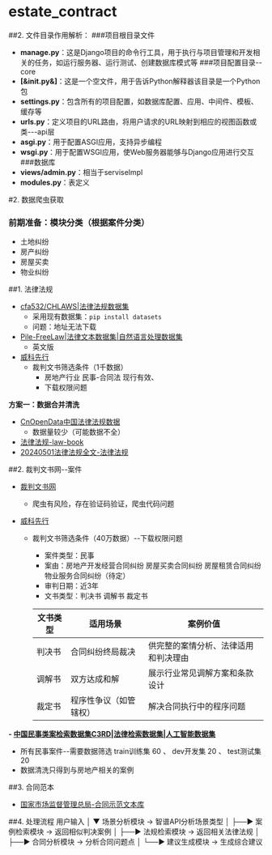 # estate_contract
##2. 文件目录作用解析：
###项目根目录文件
- **manage.py**：这是Django项目的命令行工具，用于执行与项目管理和开发相关的任务，如运行服务器、运行测试、创建数据库模式等
###项目配置目录--core
- **[&init.py&]**：这是一个空文件，用于告诉Python解释器该目录是一个Python包
- **settings.py**：包含所有的项目配置，如数据库配置、应用、中间件、模板、缓存等
- **urls.py**：定义项目的URL路由，将用户请求的URL映射到相应的视图函数或类---api层
- **asgi.py**：用于配置ASGI应用，支持异步编程
- **wsgi.py**：用于配置WSGI应用，使Web服务器能够与Django应用进行交互
###数据库
- **views/admin.py**：相当于serviseImpl
- **modules.py**：表定义


#2. 数据爬虫获取
### 前期准备：模块分类（根据案件分类）
- 土地纠纷
- 房产纠纷
- 房屋买卖
- 物业纠纷

##1. 法律法规
- [cfa532/CHLAWS|法律法规数据集](https://hf-mirror.com/datasets/cfa532/CHLAWS)
  - 采用现有数据集：`pip install datasets`
  - 问题：地址无法下载
- [Pile-FreeLaw|法律文本数据集|自然语言处理数据集](https://opendatalab.org.cn/OpenDataLab/Pile-FreeLaw)
  - 英文版
- [威科先行](https://law.wkinfo.com.cn/)
  - 裁判文书筛选条件（1千数据）
    - 房地产行业 民事-合同法 现行有效、
    - 下载权限问题


**方案一：数据合并清洗**
- [CnOpenData中国法律法规数据](https://www.cnopendata.com/data/law.html)
  - 数据量较少（可能数据不全）
- [法律法规-law-book](https://aistudio.baidu.com/datasetdetail/300709)
- [20240501法律法规全文-法律法规](https://aistudio.baidu.com/datasetdetail/271155)

##2. 裁判文书网--案件
- [裁判文书网](https://wenshu.court.gov.cn/)
  - 爬虫有风险，存在验证码验证，爬虫代码问题
  
- [威科先行](https://law.wkinfo.com.cn/)
  - 裁判文书筛选条件（40万数据）--下载权限问题
    - 案件类型：民事
    - 案由：房地产开发经营合同纠纷 房屋买卖合同纠纷 房屋租赁合同纠纷 物业服务合同纠纷（待定）
    - 审判日期：近3年
    - 文书类型：判决书 调解书 裁定书
    
     | 文书类型 | 适用场景 | 案例价值 |
     | --- | --- | --- |
     | 判决书 | 合同纠纷终局裁决 | 供完整的案情分析、法律适用和判决理由 |
     | 调解书 | 双方达成和解 | 展示行业常见调解方案和条款设计 |
     | 裁定书 | 程序性争议（如管辖权） | 解决合同执行中的程序问题 |
  
****- [中国民事类案检索数据集C3RD|法律检索数据集|人工智能数据集](https://aistudio.baidu.com/datasetdetail/205651)****
   - 所有民事案件--需要数据筛选  train训练集 60 、 dev开发集 20 、 test测试集 20
   - 数据清洗只得到与房地产相关的案例

##3. 合同范本
- [国家市场监督管理总局-合同示范文本库](https://htsfwb.samr.gov.cn/)

##4. 处理流程
用户输入
    │
    ▼
场景分析模块 → 智谱API分析场景类型
    │
    ├──▶ 案例检索模块 → 返回相似判决案例
    │
    ├──▶ 法规检索模块 → 返回相关法律法规
    │
    ├──▶ 合同分析模块 → 分析合同问题点
    │
    └──▶ 建议生成模块 → 生成综合建议
